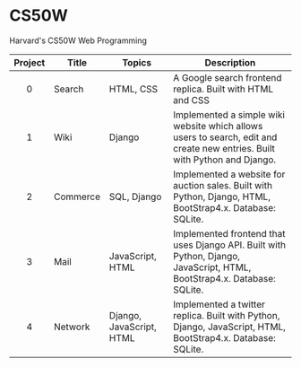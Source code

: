 # CS50W 
Harvard's CS50W Web Programming

Project | Title | Topics | Description
:--:|--|--|--
0 | Search | HTML, CSS | A Google search frontend replica. Built with HTML and CSS
1 | Wiki | Django | Implemented a simple wiki website which allows users to search, edit and create new entries. Built with Python and Django.
2 | Commerce | SQL, Django | Implemented a website for auction sales. Built with Python, Django, HTML, BootStrap4.x. Database: SQLite.
3 | Mail | JavaScript, HTML | Implemented frontend that uses Django API. Built with Python, Django, JavaScript, HTML, BootStrap4.x. Database: SQLite.
4 | Network | Django, JavaScript, HTML | Implemented a twitter replica. Built with Python, Django, JavaScript, HTML, BootStrap4.x. Database: SQLite.